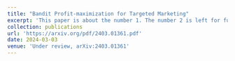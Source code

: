 ```yaml
---
title: "Bandit Profit-maximization for Targeted Marketing"
excerpt: 'This paper is about the number 1. The number 2 is left for future work.'
collection: publications
url: 'https://arxiv.org/pdf/2403.01361.pdf'
date: 2024-03-03
venue: 'Under review, arXiv:2403.01361'
---
```

